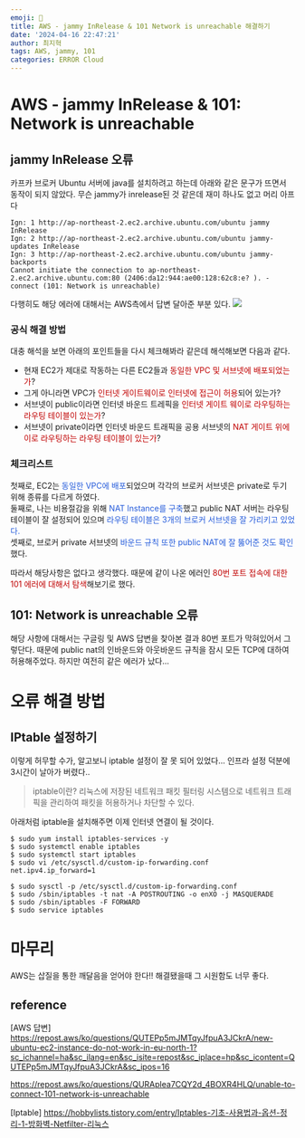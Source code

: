 ```yaml
---
emoji: 🧰
title: AWS - jammy InRelease & 101 Network is unreachable 해결하기
date: '2024-04-16 22:47:21'
author: 최지혁
tags: AWS, jammy, 101
categories: ERROR Cloud
---
```

# AWS - jammy InRelease & 101: Network is unreachable
## jammy InRelease 오류
카프카 브로커 Ubuntu 서버에 java를 설치하려고 하는데 아래와 같은 문구가 뜨면서 동작이 되지 않았다. 무슨 jammy가 inrelease된 것 같은데 재미 하나도 없고 머리 아프다
```
Ign: 1 http://ap-northeast-2.ec2.archive.ubuntu.com/ubuntu jammy InRelease
Ign: 2 http://ap-northeast-2.ec2.archive.ubuntu.com/ubuntu jammy-updates InRelease 
Ign: 3 http://ap-northeast-2.ec2.archive.ubuntu.com/ubuntu jammy-backports
Cannot initiate the connection to ap-northeast-2.ec2.archive.ubuntu.com:80 (2406:da12:944:ae00:128:62c8:e? ). - connect (101: Network is unreachable)
```
다행히도 해당 에러에 대해서는 AWS측에서 답변 달아준 부분 있다. 
![](https://onedrive.live.com/embed?resid=9DED56BE8CF81C92%21190&authkey=%21ADpusYyw3sAPnzs&width=1232&height=1038)

### 공식 해결 방법
대충 해석을 보면 아래의 포인트들을 다시 체크해봐라 같은데 해석해보면 다음과 같다.
- 현재 EC2가 제대로 작동하는 다른 EC2들과 <font color="#c00000">동일한 VPC 및 서브넷에 배포되었는가</font>?
- 그게 아니라면 VPC가 <font color="#c00000">인터넷 게이트웨이로 인터넷에 접근이 허용</font>되어 있는가?
- 서브넷이 public이라면 인터넷 바운드 트레픽을 <font color="#c00000">인터넷 게이트 웨이로 라우팅</font><font color="#c00000">하는</font> <font color="#c00000">라우팅 테이블이 있는가</font>?
- 서브넷이 private이라면 인터넷 바운드 트래픽을 공용 서브넷의 <font color="#c00000">NAT 게이트 위에이로 라우팅하는 라우팅 테이블이 있는가</font>?

### 체크리스트
첫째로, EC2는 <font color="#245bdb">동일한 VPC에 배포</font>되었으며 각각의 브로커 서브넷은 private로 두기 위해 종류를 다르게 하였다.
<br/>
둘째로, 나는 비용절감을 위해<font color="#245bdb"> NAT Instance를 구축</font>했고 public NAT 서버는 라우팅 테이블이 잘 설정되어 있으며 <font color="#245bdb">라우팅 테이블은 3개의 브로커 서브넷을 잘 가리키고 있었다.</font>
<br/>
셋째로, 브로커 private 서브넷의 <font color="#245bdb">바운드 규칙 또한 public NAT에 잘 뚫어준 것도  확인</font>했다. 

따라서 해당사항은 없다고 생각했다. 때문에 같이 나온 에러인 <font color="#c00000">80번 포트 접속에 대한 101 에러에 대해서 탐색</font>해보기로 했다. 

## 101: Network is unreachable 오류
해당 사항에 대해서는 구글링 및 AWS 답변을 찾아본 결과 80번 포트가 막혀있어서 그렇단다. 때문에 public nat의 인바운드와 아웃바운드 규칙을 잠시 모든 TCP에 대하여 허용해주었다. 
 하지만 여전히 같은 에러가 났다...

# 오류 해결 방법
## IPtable 설정하기
이렇게 허무할 수가, 알고보니 iptable 설정이 잘 못 되어 있었다... 인프라 설정 덕분에 3시간이 날아가 버렸다..
>iptable이란?
> 리눅스에 저장된 네트워크 패킷 필터링 시스템으로 네트워크 트래픽을 관리하여 패킷을 허용하거나 차단할 수 있다. 

아래처럼 iptable을 설치해주면 이제 인터넷 연결이 될 것이다.
```shell
$ sudo yum install iptables-services -y
$ sudo systemctl enable iptables
$ sudo systemctl start iptables
$ sudo vi /etc/sysctl.d/custom-ip-forwarding.conf
net.ipv4.ip_forward=1

$ sudo sysctl -p /etc/sysctl.d/custom-ip-forwarding.conf
$ sudo /sbin/iptables -t nat -A POSTROUTING -o enXO -j MASQUERADE
$ sudo /sbin/iptables -F FORWARD
$ sudo service iptables
```
# 마무리 
AWS는 삽질을 통한 깨달음을 얻어야 한다!! 해결됐을때 그 시원함도 너무 좋다.

## reference
[AWS 답변] 
https://repost.aws/ko/questions/QUTEPp5mJMTqyJfpuA3JCkrA/new-ubuntu-ec2-instance-do-not-work-in-eu-north-1?sc_ichannel=ha&sc_ilang=en&sc_isite=repost&sc_iplace=hp&sc_icontent=QUTEPp5mJMTqyJfpuA3JCkrA&sc_ipos=16

https://repost.aws/ko/questions/QURAplea7CQY2d_4BOXR4HLQ/unable-to-connect-101-network-is-unreachable

[Iptable]
https://hobbylists.tistory.com/entry/Iptables-기초-사용법과-옵션-정리-1-방화벽-Netfilter-리눅스
```toc
```